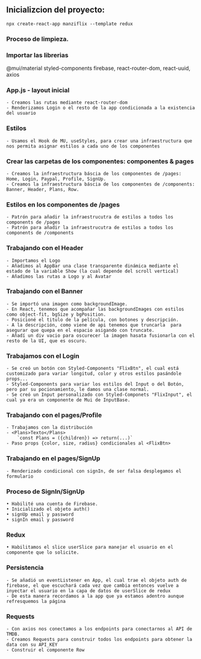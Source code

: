 ## Inicializcion del proyecto:

`npx create-react-app manziflix --template redux`

### Proceso de limpieza.

### Importar las librerias

@mui/material styled-components firebase, react-router-dom, react-uuid, axios

### App.js - layout inicial

    - Creamos las rutas mediante react-router-dom
    - Renderizamos Login o el resto de la app condicionada a la existencia del usuario

### Estilos

    - Usamos el Hook de MU, useStyles, para crear una infraestructura que nos permita asignar estilos a cada uno de los componentes

### Crear las carpetas de los componentes: componentes & pages

    - Creamos la infraestructura báscia de los componentes de /pages: Home, Login, Paypal, Profile, SignUp.
    - Creamos la infraestructura báscia de los componentes de /components: Banner, Header, Plans, Row.

### Estilos en los componentes de /pages

    - Patrón para añadir la infraestrucutra de estilos a todos los components de /pages
    - Patrón para añadir la infraestrucutra de estilos a todos los components de /components

### Trabajando con el Header

    - Importamos el Logo
    - Añadimos al AppBar una clase transparente dinámica mediante el estado de la variable Show (la cual depende del scroll vertical)
    - Añadimos las rutas a Logo y al Avatar

### Trabajando con el Banner

    - Se importó una imagen como backgroundImage.
    - En React, tenemos que acompañar las backgroundImages con estilos como object-fit, bgSize y bgPosition.
    - Posicioné el titulo de la película, con botones y descripción.
    - A la descripción, como viene de api tenemos que truncarla  para asegurar que quepa en el espacio asigando con truncate.
    - Añadí un div vacio para oscurecer la imagen hasata fusionarla con el resto de la UI, que es oscuro.

### Trabajamos con el Login

    - Se creó un botón con Styled-Components "FlixBtn", el cual está customizado para variar longitud, color y otros estilos pasándole props...
    - Styled-Components para variar los estilos del Input o del Botón, pero par su pocionamiento, le damos una clase normal.
    - Se creó un Input personalizado con Styled-Componets "FlixInput", el cual ya era un componente de Mui de InputBase.

### Trabajando con el pages/Profile

    - Trabajamos con la distribución
    - <Plans>Texto</Plans>
        `const Plans = ({children}) => return(...)`
    - Paso props {color, size, radius} condicionales al <FlixBtn>

### Trabajando en el pages/SignUp

    - Renderizado condicional con signIn, de ser falsa desplegamos el formulario

### Proceso de SignIn/SignUp

    • Habilité una cuenta de Firebase.
    • Inicializado el objeto auth()
    • signUp email y password
    • signIn email y password

### Redux

    • Habilitamos el slice userSlice para manejar el usuario en el componente que lo solicite.

### Persistencia

    - Se añadió un eventListener en App, el cual trae el objeto auth de firebase, el que escuchará cada vez que cambia entonces vuelve a inyectar el usuario en la capa de datos de userSlice de redux
    - De esta manera recordamos a la app que ya estamos adentro aunque refresquemos la página

### Requests

    - Con axios nos conectamos a los endpoints para conectarnos al API de TMDB.
    - Creamos Requests para construir todos los endpoints para obtener la data con su API_KEY
    - Construir el componente Row
